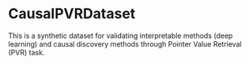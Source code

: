 # CausalPVRDataset
This is a synthetic dataset for validating interpretable methods (deep learning) and causal discovery methods through Pointer Value Retrieval (PVR) task.

